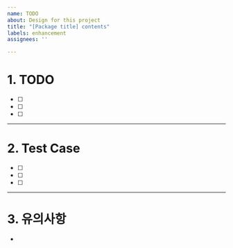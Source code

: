 ```yaml
---
name: TODO
about: Design for this project
title: "[Package title] contents"
labels: enhancement
assignees: ''

---
```


# 1. TODO
- [ ]  
- [ ]  
- [ ]  

---

# 2. Test Case
- [ ]  
- [ ]  
- [ ]  

---

# 3. 유의사항
-
